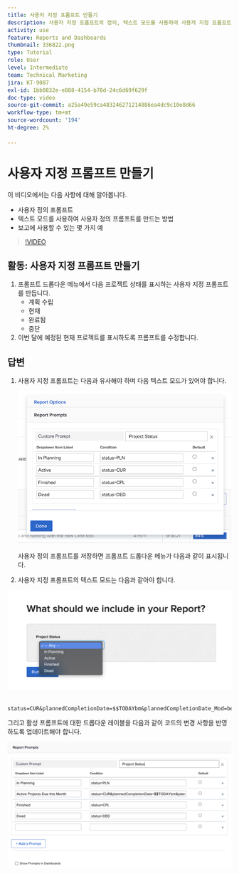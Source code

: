 ```yaml
---
title: 사용자 지정 프롬프트 만들기
description: 사용자 지정 프롬프트의 정의, 텍스트 모드를 사용하여 사용자 지정 프롬프트를 만드는 방법 및 Workfront에서 보고에 사용할 수 있는 몇 가지 예를 알아봅니다.
activity: use
feature: Reports and Dashboards
thumbnail: 336822.png
type: Tutorial
role: User
level: Intermediate
team: Technical Marketing
jira: KT-9087
exl-id: 1bb0832e-e888-4154-b78d-24c6d69f629f
doc-type: video
source-git-commit: a25a49e59ca483246271214886ea4dc9c10e8d66
workflow-type: tm+mt
source-wordcount: '194'
ht-degree: 2%

---
```


# 사용자 지정 프롬프트 만들기

이 비디오에서는 다음 사항에 대해 알아봅니다.

* 사용자 정의 프롬프트
* 텍스트 모드를 사용하여 사용자 정의 프롬프트를 만드는 방법
* 보고에 사용할 수 있는 몇 가지 예

>[!VIDEO](https://video.tv.adobe.com/v/336822/?quality=12&learn=on)

## 활동: 사용자 지정 프롬프트 만들기

1. 프롬프트 드롭다운 메뉴에서 다음 프로젝트 상태를 표시하는 사용자 지정 프롬프트를 만듭니다.
   * 계획 수립
   * 현재
   * 완료됨
   * 중단
1. 이번 달에 예정된 현재 프로젝트를 표시하도록 프롬프트를 수정합니다.

## 답변

1. 사용자 지정 프롬프트는 다음과 유사해야 하며 다음 텍스트 모드가 있어야 합니다.

   ![텍스트 모드에서 새 필터를 만드는 화면 이미지](assets/cp-01.png)

   사용자 정의 프롬프트를 저장하면 프롬프트 드롭다운 메뉴가 다음과 같이 표시됩니다.

1. 사용자 지정 프롬프트의 텍스트 모드는 다음과 같아야 합니다.

![텍스트 모드에서 새 필터를 만드는 화면 이미지](assets/cp-02.png)

```
   status=CUR&plannedCompletionDate=$$TODAYbm&plannedCompletionDate_Mod=between&plannedCompletionDate_Range=$$TODAYem 
```

그리고 활성 프롬프트에 대한 드롭다운 레이블을 다음과 같이 코드의 변경 사항을 반영하도록 업데이트해야 합니다.

![텍스트 모드에서 새 필터를 만드는 화면 이미지](assets/cp-02a.png)
